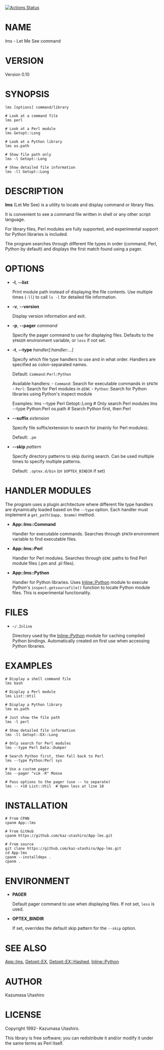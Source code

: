 [![Actions Status](https://github.com/kaz-utashiro/App-lms/actions/workflows/test.yml/badge.svg?branch=main)](https://github.com/kaz-utashiro/App-lms/actions?workflow=test)
# NAME

lms - Let Me See command

# VERSION

Version 0.10

# SYNOPSIS

    lms [options] command/library

    # Look at a command file
    lms perl

    # Look at a Perl module
    lms Getopt::Long

    # Look at a Python library
    lms os.path

    # Show file path only
    lms -l Getopt::Long

    # Show detailed file information
    lms -ll Getopt::Long

# DESCRIPTION

**lms** (Let Me See) is a utility to locate and display command or library files.

It is convenient to see a command file written in shell or any other
script language.

For library files, Perl modules are fully supported, and experimental support
for Python libraries is included.

The program searches through different file types in order (command, Perl, Python by default)
and displays the first match found using a pager.

# OPTIONS

- **-l**, **--list**

    Print module path instead of displaying the file contents.
    Use multiple times (`-ll`) to call `ls -l` for detailed file information.

- **-v**, **--version**

    Display version information and exit.

- **-p**, **--pager** _command_

    Specify the pager command to use for displaying files.
    Defaults to the `$PAGER` environment variable, or `less` if not set.

- **-t**, **--type** _handler\[:handler:...\]_

    Specify which file type handlers to use and in what order.
    Handlers are specified as colon-separated names.

    Default: `Command:Perl:Python`

    Available handlers:
    \- `Command`: Search for executable commands in `$PATH`
    \- `Perl`: Search for Perl modules in `@INC`
    \- `Python`: Search for Python libraries using Python's inspect module

    Examples:
        lms --type Perl Getopt::Long       # Only search Perl modules
        lms --type Python:Perl os.path     # Search Python first, then Perl

- **--suffix** _extension_

    Specify file suffix/extension to search for (mainly for Perl modules).

    Default: `.pm`

- **--skip** _pattern_

    Specify directory patterns to skip during search.
    Can be used multiple times to specify multiple patterns.

    Default: `.optex.d/bin` (or `$OPTEX_BINDIR` if set)

# HANDLER MODULES

The program uses a plugin architecture where different file type handlers
are dynamically loaded based on the `--type` option. Each handler must
implement a `get_path($app, $name)` method.

- **App::lms::Command**

    Handler for executable commands. Searches through `$PATH` environment
    variable to find executable files.

- **App::lms::Perl**

    Handler for Perl modules. Searches through `@INC` paths to find
    Perl module files (.pm and .pl files).

- **App::lms::Python**

    Handler for Python libraries. Uses [Inline::Python](https://metacpan.org/pod/Inline%3A%3APython) module to execute
    Python's `inspect.getsourcefile()` function to locate Python module files.
    This is experimental functionality.

# FILES

- `~/.Inline`

    Directory used by the [Inline::Python](https://metacpan.org/pod/Inline%3A%3APython) module for caching compiled Python bindings.
    Automatically created on first use when accessing Python libraries.

# EXAMPLES

    # Display a shell command file
    lms bash

    # Display a Perl module
    lms List::Util

    # Display a Python library
    lms os.path

    # Just show the file path
    lms -l perl

    # Show detailed file information
    lms -ll Getopt::EX::Long

    # Only search for Perl modules
    lms --type Perl Data::Dumper

    # Search Python first, then fall back to Perl
    lms --type Python:Perl sys

    # Use a custom pager
    lms --pager "vim -R" Moose

    # Pass options to the pager (use -- to separate)
    lms -- +10 List::Util  # Open less at line 10

# INSTALLATION

    # From CPAN
    cpanm App::lms

    # From GitHub
    cpanm https://github.com/kaz-utashiro/App-lms.git

    # From source
    git clone https://github.com/kaz-utashiro/App-lms.git
    cd App-lms
    cpanm --installdeps .
    cpanm .

# ENVIRONMENT

- **PAGER**

    Default pager command to use when displaying files.
    If not set, `less` is used.

- **OPTEX\_BINDIR**

    If set, overrides the default skip pattern for the `--skip` option.

# SEE ALSO

[App::lms](https://metacpan.org/pod/App%3A%3Alms), [Getopt::EX](https://metacpan.org/pod/Getopt%3A%3AEX), [Getopt::EX::Hashed](https://metacpan.org/pod/Getopt%3A%3AEX%3A%3AHashed), [Inline::Python](https://metacpan.org/pod/Inline%3A%3APython)

# AUTHOR

Kazumasa Utashiro

# LICENSE

Copyright 1992- Kazumasa Utashiro.

This library is free software; you can redistribute it and/or modify
it under the same terms as Perl itself.
